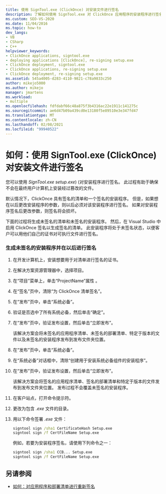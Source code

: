 ```yaml
---
title: 使用 SignTool.exe (ClickOnce) 对安装文件进行签名
description: 了解如何使用 SignTool.exe 对 ClickOnce 应用程序的安装程序进行签名，这有助于确保未安装篡改的文件。
ms.custom: SEO-VS-2020
ms.date: 11/04/2016
ms.topic: how-to
dev_langs:
- VB
- CSharp
- C++
helpviewer_keywords:
- ClickOnce applications, signtool.exe
- deploying applications [ClickOnce], re-signing setup.exe
- ClickOnce deployment, signtool.exe
- ClickOnce applications, re-signing setup.exe
- ClickOnce deployment, re-signing setup.exe
ms.assetid: 545a4005-d283-4110-9821-c78a9833c250
author: mikejo5000
ms.author: mikejo
manager: jmartens
ms.workload:
- multiple
ms.openlocfilehash: fdfdabf66c48a875f3b4316ac22e1911c141275c
ms.sourcegitcommit: ae6d47b09a439cd0e13180f5e89510e3e347fd47
ms.translationtype: MT
ms.contentlocale: zh-CN
ms.lasthandoff: 02/08/2021
ms.locfileid: "99940522"
---
```

# <a name="how-to-sign-setup-files-with-signtoolexe-clickonce"></a>如何：使用 SignTool.exe (ClickOnce) 对安装文件进行签名
您可以使用 *SignTool.exe* *setup.exe*)  (对安装程序进行签名。 此过程有助于确保不会在最终用户计算机上安装经过篡改的文件。

 默认情况下，ClickOnce 具有签名的清单和一个签名的安装程序。 但是，如果想在以后更改安装程序的参数，则以后必须对该安装程序进行签名。 如果对安装程序签名后更改参数，则签名将会损坏。

 下面的过程将生成未签名的清单和未签名的安装程序。 然后，在 Visual Studio 中启用 ClickOnce 签名以生成签名的清单。 此安装程序将处于未签名状态，以便客户可以用他们自己的证书对可执行文件进行签名。

### <a name="to-generate-an-unsigned-setup-program-and-sign-later"></a>生成未签名的安装程序并在以后进行签名

1. 在开发计算机上，安装想要用于对清单进行签名的证书。

2. 在解决方案资源管理器中，选择项目。

3. 在“项目”菜单上，单击“ProjectName”属性 。

4. 在“签名”页中，清除“为 ClickOnce 清单签名”。

5. 在“发布”页中，单击“系统必备”。

6. 验证是否选中了所有系统必备，然后单击“确定”。

7. 在“发布”页中，验证发布设置，然后单击“立即发布”。

     该解决方案会将未签名的应用程序清单、未签名的部署清单、特定于版本的文件以及未签名的安装程序发布到发布文件夹位置。

8. 在“发布”页中，单击“系统必备”。

9. 在“系统必备”对话框中，清除“创建用于安装系统必备组件的安装程序”。

10. 在“发布”页中，验证发布设置，然后单击“立即发布”。

     该解决方案会将签名的应用程序清单、签名的部署清单和特定于版本的文件发布到发布文件夹位置。 发布过程不会覆盖未签名的安装程序。

11. 在客户站点，打开命令提示符。

12. 更改为包含 *.exe* 文件的目录。

13. 用以下命令签署 *.exe* 文件：

    ```cmd
    signtool sign /sha1 CertificateHash Setup.exe
    signtool sign /f CertFileName Setup.exe
    ```

     例如，若要为安装程序签名，请使用下列命令之一：

    ```cmd
    signtool sign /sha1 CCB... Setup.exe
    signtool sign /f CertFileName Setup.exe
    ```

## <a name="see-also"></a>另请参阅
- [如何：对应用程序和部署清单进行重新签名](../deployment/how-to-re-sign-application-and-deployment-manifests.md)
